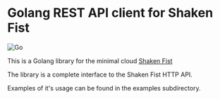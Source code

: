 Golang REST API client for Shaken Fist
======================================
![Go](https://github.com/shakenfist/client-go/workflows/Go/badge.svg)

This is a Golang library for the minimal cloud [Shaken Fist](https://github.com/shakenfist/shakenfist)

The library is a complete interface to the Shaken Fist HTTP API.

Examples of it's usage can be found in the examples subdirectory.

